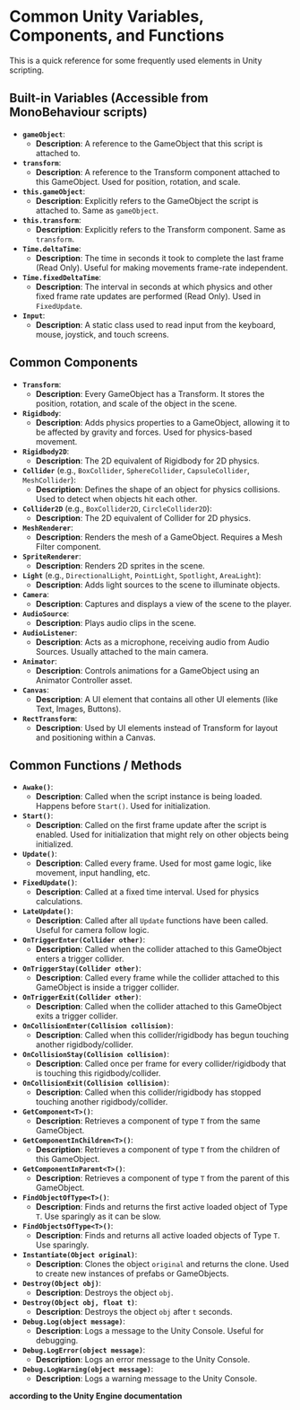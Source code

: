 # Common Unity Variables, Components, and Functions

This is a quick reference for some frequently used elements in Unity scripting.

## Built-in Variables (Accessible from MonoBehaviour scripts)

* **`gameObject`**:
    * **Description**: A reference to the GameObject that this script is attached to.
* **`transform`**:
    * **Description**: A reference to the Transform component attached to this GameObject. Used for position, rotation, and scale.
* **`this.gameObject`**:
    * **Description**: Explicitly refers to the GameObject the script is attached to. Same as `gameObject`.
* **`this.transform`**:
    * **Description**: Explicitly refers to the Transform component. Same as `transform`.
* **`Time.deltaTime`**:
    * **Description**: The time in seconds it took to complete the last frame (Read Only). Useful for making movements frame-rate independent.
* **`Time.fixedDeltaTime`**:
    * **Description**: The interval in seconds at which physics and other fixed frame rate updates are performed (Read Only). Used in `FixedUpdate`.
* **`Input`**:
    * **Description**: A static class used to read input from the keyboard, mouse, joystick, and touch screens.

## Common Components

* **`Transform`**:
    * **Description**: Every GameObject has a Transform. It stores the position, rotation, and scale of the object in the scene.
* **`Rigidbody`**:
    * **Description**: Adds physics properties to a GameObject, allowing it to be affected by gravity and forces. Used for physics-based movement.
* **`Rigidbody2D`**:
    * **Description**: The 2D equivalent of Rigidbody for 2D physics.
* **`Collider`** (e.g., `BoxCollider`, `SphereCollider`, `CapsuleCollider`, `MeshCollider`):
    * **Description**: Defines the shape of an object for physics collisions. Used to detect when objects hit each other.
* **`Collider2D`** (e.g., `BoxCollider2D`, `CircleCollider2D`):
    * **Description**: The 2D equivalent of Collider for 2D physics.
* **`MeshRenderer`**:
    * **Description**: Renders the mesh of a GameObject. Requires a Mesh Filter component.
* **`SpriteRenderer`**:
    * **Description**: Renders 2D sprites in the scene.
* **`Light`** (e.g., `DirectionalLight`, `PointLight`, `Spotlight`, `AreaLight`):
    * **Description**: Adds light sources to the scene to illuminate objects.
* **`Camera`**:
    * **Description**: Captures and displays a view of the scene to the player.
* **`AudioSource`**:
    * **Description**: Plays audio clips in the scene.
* **`AudioListener`**:
    * **Description**: Acts as a microphone, receiving audio from Audio Sources. Usually attached to the main camera.
* **`Animator`**:
    * **Description**: Controls animations for a GameObject using an Animator Controller asset.
* **`Canvas`**:
    * **Description**: A UI element that contains all other UI elements (like Text, Images, Buttons).
* **`RectTransform`**:
    * **Description**: Used by UI elements instead of Transform for layout and positioning within a Canvas.

## Common Functions / Methods

* **`Awake()`**:
    * **Description**: Called when the script instance is being loaded. Happens before `Start()`. Used for initialization.
* **`Start()`**:
    * **Description**: Called on the first frame update after the script is enabled. Used for initialization that might rely on other objects being initialized.
* **`Update()`**:
    * **Description**: Called every frame. Used for most game logic, like movement, input handling, etc.
* **`FixedUpdate()`**:
    * **Description**: Called at a fixed time interval. Used for physics calculations.
* **`LateUpdate()`**:
    * **Description**: Called after all `Update` functions have been called. Useful for camera follow logic.
* **`OnTriggerEnter(Collider other)`**:
    * **Description**: Called when the collider attached to this GameObject enters a trigger collider.
* **`OnTriggerStay(Collider other)`**:
    * **Description**: Called every frame while the collider attached to this GameObject is inside a trigger collider.
* **`OnTriggerExit(Collider other)`**:
    * **Description**: Called when the collider attached to this GameObject exits a trigger collider.
* **`OnCollisionEnter(Collision collision)`**:
    * **Description**: Called when this collider/rigidbody has begun touching another rigidbody/collider.
* **`OnCollisionStay(Collision collision)`**:
    * **Description**: Called once per frame for every collider/rigidbody that is touching this rigidbody/collider.
* **`OnCollisionExit(Collision collision)`**:
    * **Description**: Called when this collider/rigidbody has stopped touching another rigidbody/collider.
* **`GetComponent<T>()`**:
    * **Description**: Retrieves a component of type `T` from the same GameObject.
* **`GetComponentInChildren<T>()`**:
    * **Description**: Retrieves a component of type `T` from the children of this GameObject.
* **`GetComponentInParent<T>()`**:
    * **Description**: Retrieves a component of type `T` from the parent of this GameObject.
* **`FindObjectOfType<T>()`**:
    * **Description**: Finds and returns the first active loaded object of Type `T`. Use sparingly as it can be slow.
* **`FindObjectsOfType<T>()`**:
    * **Description**: Finds and returns all active loaded objects of Type `T`. Use sparingly.
* **`Instantiate(Object original)`**:
    * **Description**: Clones the object `original` and returns the clone. Used to create new instances of prefabs or GameObjects.
* **`Destroy(Object obj)`**:
    * **Description**: Destroys the object `obj`.
* **`Destroy(Object obj, float t)`**:
    * **Description**: Destroys the object `obj` after `t` seconds.
* **`Debug.Log(object message)`**:
    * **Description**: Logs a message to the Unity Console. Useful for debugging.
* **`Debug.LogError(object message)`**:
    * **Description**: Logs an error message to the Unity Console.
* **`Debug.LogWarning(object message)`**:
    * **Description**: Logs a warning message to the Unity Console.

**according to the Unity Engine documentation**
